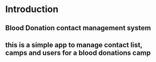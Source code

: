 # Introduction

## Blood Donation contact management system
## this is a simple app to manage contact list, camps and users for a blood donations camp
